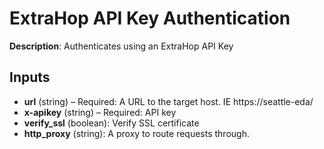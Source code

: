 # ExtraHop API Key Authentication

**Description**: Authenticates using an ExtraHop API Key

## Inputs

- **url** (string) – Required: A URL to the target host. IE https://seattle-eda/
- **x-apikey** (string) – Required: API key
- **verify_ssl** (boolean): Verify SSL certificate
- **http_proxy** (string): A proxy to route requests through.